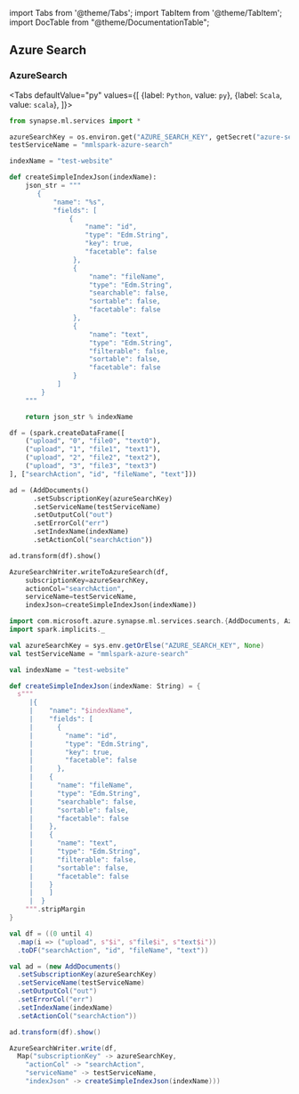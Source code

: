 import Tabs from '@theme/Tabs';
import TabItem from '@theme/TabItem';
import DocTable from "@theme/DocumentationTable";


## Azure Search

### AzureSearch

<Tabs
defaultValue="py"
values={[
{label: `Python`, value: `py`},
{label: `Scala`, value: `scala`},
]}>
<TabItem value="py">

<!--pytest-codeblocks:cont-->

```python
from synapse.ml.services import *

azureSearchKey = os.environ.get("AZURE_SEARCH_KEY", getSecret("azure-search-key"))
testServiceName = "mmlspark-azure-search"

indexName = "test-website"

def createSimpleIndexJson(indexName):
    json_str = """
       {
           "name": "%s",
           "fields": [
               {
                   "name": "id",
                   "type": "Edm.String",
                   "key": true,
                   "facetable": false
                },
                {
                    "name": "fileName",
                    "type": "Edm.String",
                    "searchable": false,
                    "sortable": false,
                    "facetable": false
                },
                {
                    "name": "text",
                    "type": "Edm.String",
                    "filterable": false,
                    "sortable": false,
                    "facetable": false
                }
            ]
        }
    """

    return json_str % indexName

df = (spark.createDataFrame([
    ("upload", "0", "file0", "text0"),
    ("upload", "1", "file1", "text1"),
    ("upload", "2", "file2", "text2"),
    ("upload", "3", "file3", "text3")
], ["searchAction", "id", "fileName", "text"]))

ad = (AddDocuments()
      .setSubscriptionKey(azureSearchKey)
      .setServiceName(testServiceName)
      .setOutputCol("out")
      .setErrorCol("err")
      .setIndexName(indexName)
      .setActionCol("searchAction"))

ad.transform(df).show()

AzureSearchWriter.writeToAzureSearch(df,
    subscriptionKey=azureSearchKey,
    actionCol="searchAction",
    serviceName=testServiceName,
    indexJson=createSimpleIndexJson(indexName))
```

</TabItem>
<TabItem value="scala">

```scala
import com.microsoft.azure.synapse.ml.services.search.{AddDocuments, AzureSearchWriter}
import spark.implicits._

val azureSearchKey = sys.env.getOrElse("AZURE_SEARCH_KEY", None)
val testServiceName = "mmlspark-azure-search"

val indexName = "test-website"

def createSimpleIndexJson(indexName: String) = {
  s"""
     |{
     |    "name": "$indexName",
     |    "fields": [
     |      {
     |        "name": "id",
     |        "type": "Edm.String",
     |        "key": true,
     |        "facetable": false
     |      },
     |    {
     |      "name": "fileName",
     |      "type": "Edm.String",
     |      "searchable": false,
     |      "sortable": false,
     |      "facetable": false
     |    },
     |    {
     |      "name": "text",
     |      "type": "Edm.String",
     |      "filterable": false,
     |      "sortable": false,
     |      "facetable": false
     |    }
     |    ]
     |  }
    """.stripMargin
}

val df = ((0 until 4)
  .map(i => ("upload", s"$i", s"file$i", s"text$i"))
  .toDF("searchAction", "id", "fileName", "text"))

val ad = (new AddDocuments()
  .setSubscriptionKey(azureSearchKey)
  .setServiceName(testServiceName)
  .setOutputCol("out")
  .setErrorCol("err")
  .setIndexName(indexName)
  .setActionCol("searchAction"))

ad.transform(df).show()

AzureSearchWriter.write(df,
  Map("subscriptionKey" -> azureSearchKey,
    "actionCol" -> "searchAction",
    "serviceName" -> testServiceName,
    "indexJson" -> createSimpleIndexJson(indexName)))
```

</TabItem>
</Tabs>

<DocTable className="AzureSearch"
py="synapse.ml.cognitive.html#module-synapse.ml.cognitive.AzureSearch"
scala="com/microsoft/azure/synapse/ml/cognitive/AzureSearch.html"
csharp="classSynapse_1_1ML_1_1Cognitive_1_1AddDocuments.html"
sourceLink="https://github.com/microsoft/SynapseML/blob/master/cognitive/src/main/scala/com/microsoft/azure/synapse/ml/cognitive/AzureSearch.scala" />

